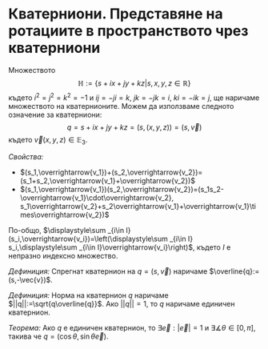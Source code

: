 # Кватерниони. Представяне на ротациите в пространството чрез кватерниони

Множеството $$\mathbb{H}:=\{s+ix+jy+kz|s,x,y,z\in\mathbb{R}\}$$ където $i^2=j^2=k^2=-1$ и $ij=-ji=k$, $jk=-jk=i$, $ki=-ik=j$, ще наричаме множеството на кватернионите. Можем да използваме следното означение за кватерниони: $$q=s+ix+jy+kz=(s,(x,y,z))=(s,\vec{v})$$ където $\vec{v}(x,y,z)\in\mathbb{E}_3$.

*Свойства:*
* $(s_1,\overrightarrow{v_1})+(s_2,\overrightarrow{v_2})=(s_1+s_2,\overrightarrow{v_1}+\overrightarrow{v_2})$
* $(s_1,\overrightarrow{v_1})(s_2,\overrightarrow{v_2})=(s_1s_2-\overrightarrow{v_1}\cdot\overrightarrow{v_2}, s_1\overrightarrow{v_2}+s_2\overrightarrow{v_1}+\overrightarrow{v_1}\times\overrightarrow{v_2})$

По-общо, $\displaystyle\sum _{i\in I}(s_i,\overrightarrow{v_i})=\left(\displaystyle\sum _{i\in I} s_i,\displaystyle\sum _{i\in I}\overrightarrow{v_i}\right)$, където $I$ е непразно индексно множество.

*Дефиниция:* Спрегнат кватернион на $q=(s,\vec{v})$ наричаме $\overline{q}:=(s,-\vec{v})$.

*Дефиниция:* Норма на кватернион $q$ наричаме $||q||:=\sqrt{q\overline{q}}$. Ако $||q||=1$, то $q$ наричаме единичен кватернион.

*Теорема:* Ако $q$ е единичен кватернион, то $\exists \vec{e}:|\vec{e}|=1$ и $\exists \measuredangle\theta\in[0,\pi]$, такива че $q=(\cos\theta,\sin\theta \vec{e})$.
